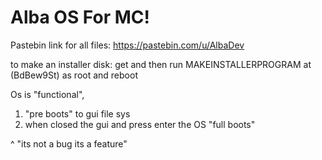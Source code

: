 # Alba OS For MC!

Pastebin link for all files:
https://pastebin.com/u/AlbaDev

to make an installer disk: get and then run MAKEINSTALLERPROGRAM at (BdBew9St) as root and reboot

Os is "functional", 

1. "pre boots" to gui file sys
2. when closed the gui and press enter the OS "full boots"


^ "its not a bug its a feature"